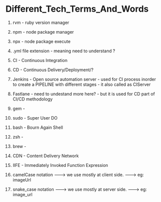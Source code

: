 # Different_Tech_Terms_And_Words

1. rvm - ruby version manager
2. npm - node package manager
3. npx - node package execute
4. .yml file extension - meaning need to understand ?
5. CI - Continuous Integration
6. CD - Continuous Delivery/Deployment/?
7. Jenkins - Open source automation server - used for CI process inorder to create a PIPELINE with different stages - it also called as CIServer
8. Fastlane - need to undestand more here? - but it is used for CD part of CI/CD methodology
9. gem -
10. sudo - Super User DO
11. bash - Bourn Again Shell
12. zsh -
13. brew -
14. CDN - Content Delivery Network
15. IIFE - Immediately Invoked Function Expression


16. camelCase notation ---> we use mostly at client side. --->  eg: imageUrl
17. snake_case notation ---> we use mostly at server side. ---> eg: image_url
